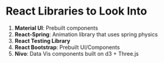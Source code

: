 # React Libraries to Look Into

1. **Material UI**: Prebuilt components
2. **React-Spring**: Animation library that uses spring physics
3. **React Testing Library**
4. **React Bootstrap**: Prebuilt UI/Components
5. **Nivo**: Data Vis components built on d3 + Three.js